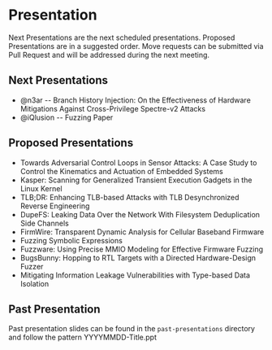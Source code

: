 # Presentation
Next Presentations are the next scheduled presentations.
Proposed Presentations are in a suggested order. Move requests can be submitted via Pull Request and will be addressed during the next meeting.

## Next Presentations
- @n3ar     -- Branch History Injection: On the Effectiveness of Hardware Mitigations Against Cross-Privilege Spectre-v2 Attacks
- @iQlusion -- Fuzzing Paper

## Proposed Presentations
- Towards Adversarial Control Loops in Sensor Attacks: A Case Study to Control the Kinematics and Actuation of Embedded Systems
- Kasper: Scanning for Generalized Transient Execution Gadgets in the Linux Kernel
- TLB;DR: Enhancing TLB-based Attacks with TLB Desynchronized Reverse Engineering
- DupeFS: Leaking Data Over the Network With Filesystem Deduplication Side Channels
- FirmWire: Transparent Dynamic Analysis for Cellular Baseband Firmware
- Fuzzing Symbolic Expressions
- Fuzzware: Using Precise MMIO Modeling for Effective Firmware Fuzzing
- BugsBunny: Hopping to RTL Targets with a Directed Hardware-Design Fuzzer
- Mitigating Information Leakage Vulnerabilities with Type-based Data Isolation

## Past Presentation
Past presentation slides can be found in the `past-presentations` directory and follow the pattern YYYYMMDD-Title.ppt
